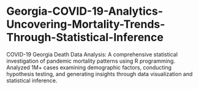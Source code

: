 # Georgia-COVID-19-Analytics-Uncovering-Mortality-Trends-Through-Statistical-Inference
COVID-19 Georgia Death Data Analysis: A comprehensive statistical investigation of pandemic mortality patterns using R programming. Analyzed 1M+ cases examining demographic factors, conducting hypothesis testing, and generating insights through data visualization and statistical inference.
